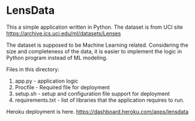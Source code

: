 # LensData

This a simple application written in Python. The dataset is from UCI site 
https://archive.ics.uci.edu/ml/datasets/Lenses

The dataset is supposed to be Machine Learning related. Considering the size and completeness
of the data, it is easier to implement the logic in Python program instead of ML modeling.

Files in this directory:
1. app.py - application logic
2. Procfile - Required file for deployment
3. setup.sh - setup and configuration file support for deployment
4. requirements.txt - list of libraries that the application requires to run. 


Heroku deployment is here. https://dashboard.heroku.com/apps/lensdata
